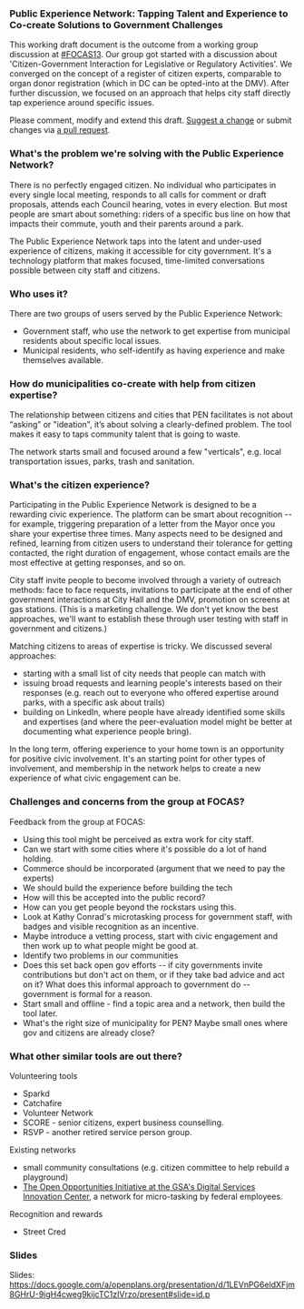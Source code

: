 ### Public Experience Network: Tapping Talent and Experience to Co-create Solutions to Government Challenges 


This working draft document is the outcome from a working group discussion at [#FOCAS13](http://www.aspeninstitute.org/policy-work/communications-society/FOCAS2013). Our group got started with a discussion about 'Citizen-Government Interaction for Legislative or Regulatory Activities'. We converged on the concept of a register of citizen experts, comparable to organ donor registration (which in DC can be opted-into at the DMV). After further discussion, we focused on an approach that helps city staff directly tap experience around specific issues.

Please comment, modify and extend this draft. [Suggest a change](https://github.com/fkh/Public-Experience-Network/issues) or submit changes via [a pull request](https://github.com/fkh/Public-Experience-Network/pulls).

### What's the problem we're solving with the Public Experience Network?
There is no perfectly engaged citizen. No individual who participates in every single local meeting, responds to all calls for comment or draft proposals, attends each Council hearing, votes in every election. But most people are smart about something: riders of a specific bus line on how that impacts their commute, youth and their parents around a park.

The Public Experience Network taps into the latent and under-used experience of citizens, making it accessible for city government. It's a technology platform that makes focused, time-limited conversations possible between city staff and citizens.

### Who uses it?
There are two groups of users served by the Public Experience Network:
* Government staff, who use the network to get expertise from municipal residents about specific local issues.
* Municipal residents, who self-identify as having experience and make themselves available.


### How do municipalities co-create with help from citizen expertise?
The relationship between citizens and cities that PEN facilitates is not about “asking” or "ideation", it’s about solving a clearly-defined problem. The tool makes it easy to taps community talent that is going to waste. 

The network starts small and focused around a few "verticals", e.g. local transportation issues, parks, trash and sanitation. 

### What's the citizen experience?
Participating in the Public Experience Network is designed to be a rewarding civic experience. The platform can be smart about recognition -- for example, triggering preparation of a letter from the Mayor once you share your expertise three times. Many aspects need to be designed and refined, learning from citizen users to understand their tolerance for getting contacted, the right duration of engagement, whose contact emails are the most effective at getting responses, and so on. 

City staff invite people to become involved through a variety of outreach methods: face to face requests, invitations to participate at the end of other government interactions at City Hall and the DMV, promotion on screens at gas stations. (This is a marketing challenge. We don't yet know the best approaches, we'll want to establish these through user testing with staff in government and citizens.) 

Matching citizens to areas of expertise is tricky. We discussed several approaches:
- starting with a small list of city needs that people can match with 
- issuing broad requests and learning people's interests based on their responses (e.g. reach out to everyone who offered expertise around parks, with a specific ask about trails)
- building on LinkedIn, where people have already identified some skills and expertises (and where the peer-evaluation model might be better at documenting what experience people bring).

In the long term, offering experience to your home town is an opportunity for positive civic involvement. It's an starting point for other types of involvement, and membership in the network helps to create a new experience of what civic engagement can be.

### Challenges and concerns from the group at FOCAS?

Feedback from the group at FOCAS:
- Using this tool might be perceived as extra work for city staff.
- Can we start with some cities where it's possible do a lot of hand holding.
- Commerce should be incorporated (argument that we need to pay the experts)
- We should build the experience before building the tech
- How will this be accepted into the public record?
- How can you get people beyond the rockstars using this.
- Look at Kathy Conrad's microtasking process for government staff, with badges and visible recognition as an incentive.
- Maybe introduce a vetting process, start with civic engagement and then work up to what people might be good at.
- Identify two problems in our communities
- Does this set back open gov efforts -- if city governments invite contributions but don't act on them, or if they take bad advice and act on it? What does this informal approach to government do -- government is formal for a reason.
- Start small and offline - find a topic area and a network, then build the tool later.
- What's the right size of municipality for PEN? Maybe small ones where gov and citizens are already close?

### What other similar tools are out there?

Volunteering tools
- Sparkd
- Catchafire
- Volunteer Network
- SCORE - senior citizens, expert business counselling.
- RSVP - another retired service person group.

Existing networks
- small community consultations (e.g. citizen committee to help rebuild a playground)
- [The Open Opportunities Initiative at the GSA's Digital Services Innovation Center](http://gsablogs.gsa.gov/dsic/how-it-works/), a network for micro-tasking by federal employees.

Recognition and rewards
- Street Cred
  
### Slides
Slides: https://docs.google.com/a/openplans.org/presentation/d/1LEVnPG6eldXFjm8GHrU-9igH4cweg9kijcTC1zIVrzo/present#slide=id.p
